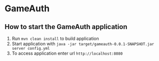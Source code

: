# GameAuth

How to start the GameAuth application
---

1. Run `mvn clean install` to build application
1. Start application with `java -jar target/gameauth-0.0.1-SNAPSHOT.jar server config.yml`
1. To access application enter url `http://localhost:8080`
